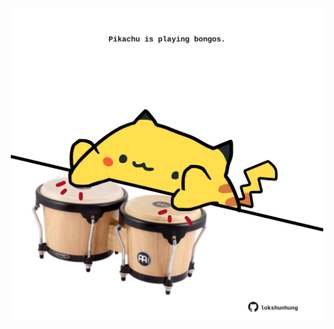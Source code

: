 <!-- built at 14/04/2025, 01:28:05 UTC -->
<p align="center">
  <img width="500" height="500" src="./ReadmeImage.svg">
</p>
